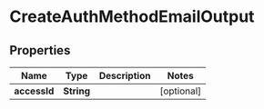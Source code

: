 

# CreateAuthMethodEmailOutput


## Properties

Name | Type | Description | Notes
------------ | ------------- | ------------- | -------------
**accessId** | **String** |  |  [optional]



